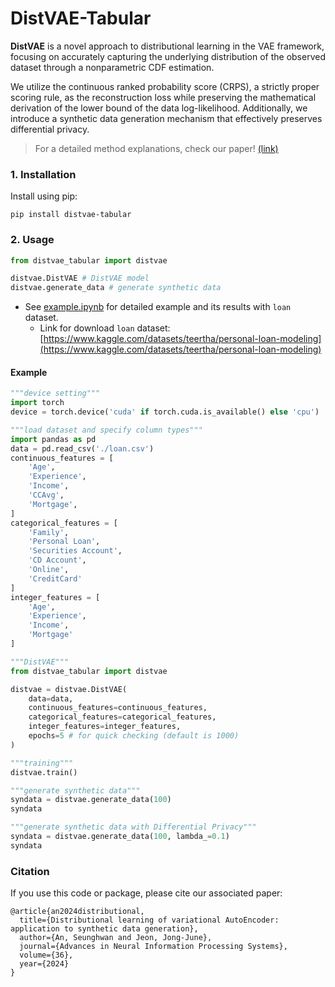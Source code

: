 # DistVAE-Tabular

**DistVAE** is a novel approach to distributional learning in the VAE framework, focusing on accurately capturing the underlying distribution of the observed dataset through a nonparametric CDF estimation. 

We utilize the continuous ranked probability score (CRPS), a strictly proper scoring rule, as the reconstruction loss while preserving the mathematical derivation of the lower bound of the data log-likelihood. Additionally, we introduce a synthetic data generation mechanism that effectively preserves differential privacy.

> For a detailed method explanations, check our paper! [(link)](https://openreview.net/pdf?id=GxL6PrmEUw)

### 1. Installation
Install using pip:
```
pip install distvae-tabular
```

### 2. Usage
```python
from distvae_tabular import distvae
```
```python
distvae.DistVAE # DistVAE model
distvae.generate_data # generate synthetic data
```
- See [example.ipynb](example.ipynb) for detailed example and its results with `loan` dataset.
  - Link for download `loan` dataset: [https://www.kaggle.com/datasets/teertha/personal-loan-modeling](https://www.kaggle.com/datasets/teertha/personal-loan-modeling)

#### Example
```python
"""device setting"""
import torch
device = torch.device('cuda' if torch.cuda.is_available() else 'cpu')

"""load dataset and specify column types"""
import pandas as pd
data = pd.read_csv('./loan.csv') 
continuous_features = [
    'Age',
    'Experience',
    'Income', 
    'CCAvg',
    'Mortgage',
]
categorical_features = [
    'Family',
    'Personal Loan',
    'Securities Account',
    'CD Account',
    'Online',
    'CreditCard'
]
integer_features = [
    'Age',
    'Experience',
    'Income', 
    'Mortgage'
]

"""DistVAE"""
from distvae_tabular import distvae

distvae = distvae.DistVAE(
    data=data,
    continuous_features=continuous_features,
    categorical_features=categorical_features,
    integer_features=integer_features,
    epochs=5 # for quick checking (default is 1000)
)

"""training"""
distvae.train()

"""generate synthetic data"""
syndata = distvae.generate_data(100)
syndata

"""generate synthetic data with Differential Privacy"""
syndata = distvae.generate_data(100, lambda_=0.1)
syndata
```

### Citation
If you use this code or package, please cite our associated paper:
```
@article{an2024distributional,
  title={Distributional learning of variational AutoEncoder: application to synthetic data generation},
  author={An, Seunghwan and Jeon, Jong-June},
  journal={Advances in Neural Information Processing Systems},
  volume={36},
  year={2024}
}
```